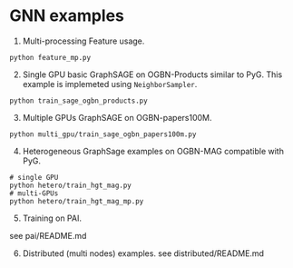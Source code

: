 # GNN examples

1. Multi-processing Feature usage.

```
python feature_mp.py
```

2. Single GPU basic GraphSAGE on OGBN-Products similar to PyG.
This example is implemeted using `NeighborSampler`.

```
python train_sage_ogbn_products.py
```

3. Multiple GPUs GraphSAGE on OGBN-papers100M.
```
python multi_gpu/train_sage_ogbn_papers100m.py
```

4. Heterogeneous GraphSage examples on OGBN-MAG compatible with PyG.

```
# single GPU
python hetero/train_hgt_mag.py
# multi-GPUs
python hetero/train_hgt_mag_mp.py
```

5. Training on PAI.

see pai/README.md

6. Distributed (multi nodes) examples.
see distributed/README.md